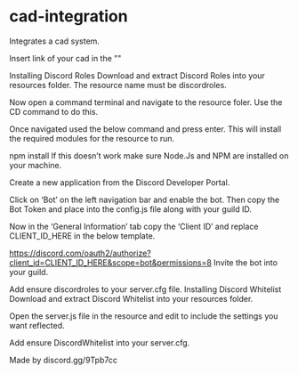 # cad-integration
Integrates a cad system.

Insert link of your cad in the ""


Installing Discord Roles
Download and extract Discord Roles into your resources folder. The resource name must be discordroles.

Now open a command terminal and navigate to the resource foler. Use the CD command to do this.

Once navigated used the below command and press enter. This will install the required modules for the resource to run.

npm install
If this doesn’t work make sure Node.Js and NPM are installed on your machine.

Create a new application from the Discord Developer Portal.

Click on ‘Bot’ on the left navigation bar and enable the bot. Then copy the Bot Token and place into the config.js file along with your guild ID.

Now in the ‘General Information’ tab copy the ‘Client ID’ and replace CLIENT_ID_HERE in the below template.

https://discord.com/oauth2/authorize?client_id=CLIENT_ID_HERE&scope=bot&permissions=8
Invite the bot into your guild.

Add ensure discordroles to your server.cfg file.
Installing Discord Whitelist
Download and extract Discord Whitelist into your resources folder.

Open the server.js file in the resource and edit to include the settings you want reflected.

Add ensure DiscordWhitelist into your server.cfg.


Made by discord.gg/9Tpb7cc
